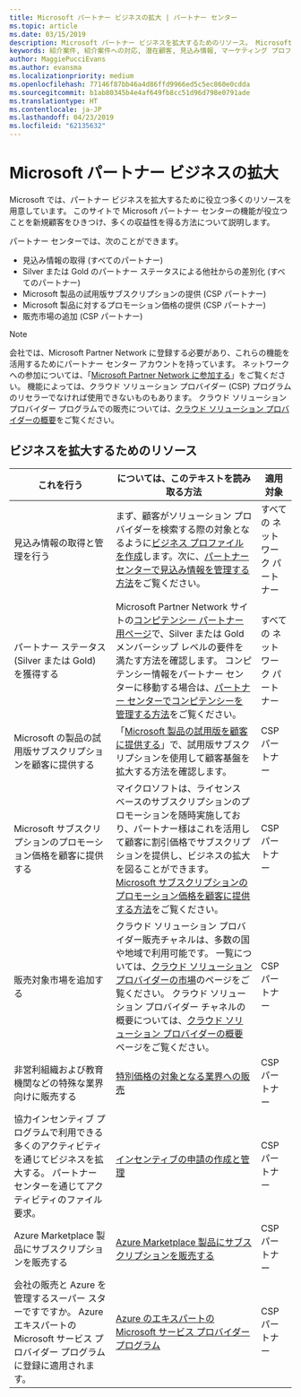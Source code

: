 ```yaml
---
title: Microsoft パートナー ビジネスの拡大 | パートナー センター
ms.topic: article
ms.date: 03/15/2019
description: Microsoft パートナー ビジネスを拡大するためのリソース。 Microsoft から見込み情報 (紹介案件) を受け取る方法が含まれています。
keywords: 紹介案件, 紹介案件への対応, 潜在顧客, 見込み情報, マーケティング プロファイル, ビジネス プロファイル, ビジネスの拡大, ビジネス チャンス, コンピテンシー, Silver メンバーシップ, Gold メンバーシップ, 試用版, 市場の拡大, ナショナル クラウド
author: MaggiePucciEvans
ms.author: evansma
ms.localizationpriority: medium
ms.openlocfilehash: 77146f87bb46a4d86ffd9966ed5c5ec860e0cdda
ms.sourcegitcommit: b1ab80345b4e4af649fb8cc51d96d798e0791ade
ms.translationtype: HT
ms.contentlocale: ja-JP
ms.lasthandoff: 04/23/2019
ms.locfileid: "62135632"
---
```

# <a name="grow-your-microsoft-partner-business"></a>Microsoft パートナー ビジネスの拡大 

Microsoft では、パートナー ビジネスを拡大するために役立つ多くのリソースを用意しています。 このサイトで Microsoft パートナー センターの機能が役立つことを新規顧客をひきつけ、多くの収益性を得る方法について説明します。

パートナー センターでは、次のことができます。

- 見込み情報の取得 (すべてのパートナー)
- Silver または Gold のパートナー ステータスによる他社からの差別化 (すべてのパートナー)
- Microsoft 製品の試用版サブスクリプションの提供 (CSP パートナー)
- Microsoft 製品に対するプロモーション価格の提供 (CSP パートナー)
- 販売市場の追加 (CSP パートナー)

> [!NOTE]  
> 会社では、Microsoft Partner Network に登録する必要があり、これらの機能を活用するためにパートナー センター アカウントを持っています。 ネットワークへの参加については、「[Microsoft Partner Network に参加する](mpn-overview.md)」をご覧ください。 機能によっては、クラウド ソリューション プロバイダー (CSP) プログラムのリセラーでなければ使用できないものもあります。 クラウド ソリューション プロバイダー プログラムでの販売については、[クラウド ソリューション プロバイダーの概要](csp-overview.md)をご覧ください。

## <a name="resources-to-help-your-business-grow"></a>ビジネスを拡大するためのリソース

|  **これを行う**  |  **については、このテキストを読み取る方法**  |  **適用対象**  |
|--------------|-----------|--------------
| 見込み情報の取得と管理を行う | まず、顧客がソリューション プロバイダーを検索する際の対象となるように[ビジネス プロファイルを作成](create-a-marketing-profile.md)します。次に、[パートナー センターで見込み情報を管理する方法](responding-to-referrals.md)をご覧ください。 | すべての ネットワーク パートナー |
| パートナー ステータス (Silver または Gold) を獲得する | Microsoft Partner Network サイトの[コンピテンシー パートナー用ページ](https://partner.microsoft.com/membership/competencies)で、Silver または Gold メンバーシップ レベルの要件を満たす方法を確認します。 コンピテンシー情報をパートナー センターに移動する場合は、[パートナー センターでコンピテンシーを管理する方法](competencies.md)をご覧ください。 | すべての ネットワーク パートナー |
| Microsoft の製品の試用版サブスクリプションを顧客に提供する | 「[Microsoft 製品の試用版を顧客に提供する](offer-your-customers-trials-of-microsoft-products.md)」で、試用版サブスクリプションを使用して顧客基盤を拡大する方法を確認します。| CSP パートナー |
| Microsoft サブスクリプションのプロモーション価格を顧客に提供する | マイクロソフトは、ライセンス ベースのサブスクリプションのプロモーションを随時実施しており、パートナー様はこれを活用して顧客に割引価格でサブスクリプションを提供し、ビジネスの拡大を図ることができます。 [Microsoft サブスクリプションのプロモーション価格を顧客に提供する方法](promotions.md)をご覧ください。 | CSP パートナー |
| 販売対象市場を追加する | クラウド ソリューション プロバイダー販売チャネルは、多数の国や地域で利用可能です。 一覧については、[クラウド ソリューション プロバイダーの市場](agreements.md)のページをご覧ください。 クラウド ソリューション プロバイダー チャネルの概要については、[クラウド ソリューション プロバイダーの概要](csp-overview.md)ページをご覧ください。  | CSP パートナー |
非営利組織および教育機関などの特殊な業界向けに販売する|[特別価格の対象となる業界への販売](get-special-pricing-for-offers.md)|CSP パートナー|
|協力インセンティブ プログラムで利用できる多くのアクティビティを通じてビジネスを拡大する。 パートナー センターを通じてアクティビティのファイル要求。| [インセンティブの申請の作成と管理](create-incentives-claims.md)|CSP パートナー|
|Azure Marketplace 製品にサブスクリプションを販売する|[Azure Marketplace 製品にサブスクリプションを販売する](sell-marketplace-products.md)|CSP パートナー|
|会社の販売と Azure を管理するスーパー スターですですか。 Azure エキスパートの Microsoft サービス プロバイダー プログラムに登録に適用されます。|[Azure のエキスパートの Microsoft サービス プロバイダー プログラム](azure-expert-msp.md)|CSP パートナー|
